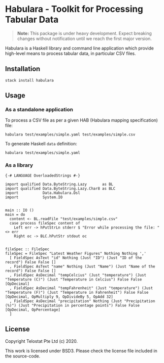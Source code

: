 # Habulara - Toolkit for Processing Tabular Data

> **Note:** This package is under heavy development. Expect breaking
> changes without notification until we reach the first major version.

Habulara is a Haskell library and command line application which
provide high-level means to process tabular data, in particular CSV
files.

## Installation

```
stack install habulara
```

## Usage

### As a standalone application

To process a CSV file as per a given HAB (Habulara mapping
specification) file:

```
habulara test/examples/simple.yaml test/examples/simple.csv
```

To generate Haskell `data` definition:

```
habulara test/examples/simple.yaml
```

### As a library

```
{-# LANGUAGE OverloadedStrings #-}

import qualified Data.ByteString.Lazy       as BL
import qualified Data.ByteString.Lazy.Char8 as BLC
import           Data.Habulara.Dsl
import           System.IO


main :: IO ()
main = do
  content <- BL.readFile "test/examples/simple.csv"
  case process fileSpec content of
    Left err -> hPutStrLn stderr $ "Error while processing the file: " <> err
    Right oc -> BLC.hPutStr stdout oc


fileSpec :: FileSpec
fileSpec = FileSpec "Latest Weather Figures" Nothing Nothing ','
  [ FieldSpec AsText "id" Nothing (Just "ID") (Just "ID of the record") False False []
  , FieldSpec AsText "name" Nothing (Just "Name") (Just "Name of the record") False False []
  , FieldSpec AsDecimal "tempCelcius" (Just "temperature") (Just "Temperature (C)") (Just "Temperature in Celcius") False False [OpDecimal]
  , FieldSpec AsDecimal "tempFahrenheit" (Just "temperature") (Just "Temperature (F)") (Just "Temperature in Fahrenheit") False False [OpDecimal, OpMultiply 9, OpDivideBy 5, OpAdd 32]
  , FieldSpec AsDecimal "precipitation" Nothing (Just "Precipitation (%)") (Just "Precipitation in percentage points") False False [OpDecimal, OpPercentage]
  ]
```

## License

Copyright Telostat Pte Ltd (c) 2020.

This work is licensed under BSD3. Please check the license file
included in the source-code.
